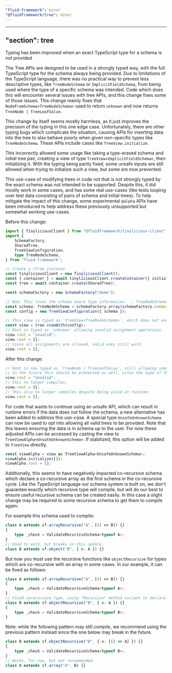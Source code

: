 ```yaml
---
"fluid-framework": minor
"@fluidframework/tree": minor
---
```

---
"section": tree
---

Typing has been improved when an exact TypeScript type for a schema is not provided

The Tree APIs are designed to be used in a strongly typed way, with the full TypeScript type for the schema always being provided.
Due to limitations of the TypeScript language, there was no practical way to prevent less descriptive types, like `TreeNodeSchema` or `ImplicitFieldSchema`, from being used where the type of a specific schema was intended.
Code which does this will encounter several issues with tree APIs, and this change fixes some of those issues.
This change mainly fixes that `NodeFromSchema<TreeNodeSchema>` used to return `unknown` and now returns `TreeNode | TreeLeafValue`.

This change by itself seems mostly harmless, as it just improves the precision of the typing in this one edge case.
Unfortunately, there are other typing bugs which complicate the situation, causing APIs for inserting data into the tree to also behave poorly when given non-specific types like `TreeNodeSchema`.
These APIs include cases like `TreeView.initialize`.

This incorrectly allowed some usage like taking a type-erased schema and initial tree pair, creating a view of type `TreeView<ImplicitFieldSchema>`, then initializing it.
With the typing being partly fixed, some unsafe inputs are still allowed when trying to initialize such a view, but some are now prevented.

This use-case of modifying trees in code not that is not strongly typed by the exact schema was not intended to be supported.
Despite this, it did mostly work in some cases, and has some real use-cases (like tests looping over test data consisting of pairs of schema and initial trees).
To help mitigate the impact of this change, some experimental `@alpha` APIs have been introduced to help address these previously unsupported but somewhat working use-cases.

Before this change:

```typescript
import { TinyliciousClient } from "@fluidframework/tinylicious-client";
import {
	SchemaFactory,
	SharedTree,
	TreeViewConfiguration,
	type TreeNodeSchema,
} from "fluid-framework";

// Create a ITree instance
const tinyliciousClient = new TinyliciousClient();
const { container } = await tinyliciousClient.createContainer({ initialObjects: {} }, "2");
const tree = await container.create(SharedTree);

const schemaFactory = new SchemaFactory("demo");

// Bad: This loses the schema aware type information. `: TreeNodeSchema` should be omitted to preserve strong typing.
const schema: TreeNodeSchema = schemaFactory.array(schemaFactory.number);
const config = new TreeViewConfiguration({ schema });

// This view is typed as `TreeView<TreeNodeSchema>`, which does not work well since it's missing the actual schema type information.
const view = tree.viewWith(config);
// Root is typed as `unknown` allowing invalid assignment operations.
view.root = "invalid";
view.root = {};
// Since all assignments are allowed, valid ones still work:
view.root = [];
```

After this change:


```typescript
// Root is now typed as `TreeNode | TreeLeafValue`, still allowing some invalid assignment operations.
// In the future this should be prevented as well, since the type of the setter in this case should be `never`.
view.root = "invalid";
// This no longer compiles:
view.root = {};
// This also no longer compiles despite being valid at runtime:
view.root = [];
```

For code that wants to continue using an unsafe API, which can result in runtime errors if the data does not follow the schema, a new alternative has been added to address this use-case. A special type `UnsafeUnknownSchema` can now be used to opt into allowing all valid trees to be provided.
Note that this leaves ensuring the data is in schema up to the user.
For now these adjusted APIs can be accessed by casting the view to `TreeViewAlpha<UnsafeUnknownSchema>`.
If stabilized, this option will be added to `TreeView` directly.

```typescript
const viewAlpha = view as TreeViewAlpha<UnsafeUnknownSchema>;
viewAlpha.initialize([]);
viewAlpha.root = [];
```

Additionally, this seems to have negatively impacted co-recursive schema which declare a co-recursive array as the first schema in the co-recursive cycle.
Like the TypeScript language our schema system is built on, we don't guarantee exactly which recursive type will compile, but will do our best to ensure useful recursive schema can be created easily.
In this case a slight change may be required to some recursive schema to get them to compile again:

For example this schema used to compile:


```typescript
class A extends sf.arrayRecursive("A", [() => B]) {}
{
	type _check = ValidateRecursiveSchema<typeof A>;
}
// Used to work, but breaks in this update.
class B extends sf.object("B", { x: A }) {}
```

But now you must use the recursive functions like `objectRecursive` for types which are co-recursive with an array in some cases.
In our example, it can be fixed as follows:

```typescript
class A extends sf.arrayRecursive("A", [() => B]) {}
{
	type _check = ValidateRecursiveSchema<typeof A>;
}
// Fixed corecursive type, using "Recursive" method variant to declare schema.
class B extends sf.objectRecursive("B", { x: A }) {}
{
	type _check = ValidateRecursiveSchema<typeof B>;
}
```

Note: while the following pattern may still compile, we recommend using the previous pattern instead since the one below may break in the future.

```typescript
class B extends sf.objectRecursive("B", { x: [() => A] }) {}
{
	type _check = ValidateRecursiveSchema<typeof B>;
}
// Works, for now, but not recommended.
class A extends sf.array("A", B) {}
```
